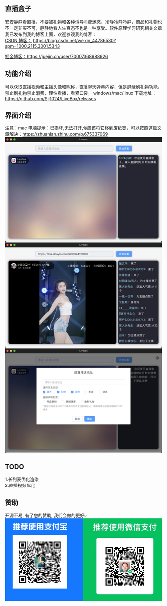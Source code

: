 ## 直播盒子

安安静静看直播，不要被礼物和各种诱导消费迷惑，冷静冷静冷静，商品和礼物也不一定非买不可，静静地看人生百态不也是一种享受。软件原理学习研究相关文章我已发布到我的博客上面，欢迎参观我的博客：  
[CSDN 博客：](https://blog.csdn.net/weixin_44786530?spm=1000.2115.3001.5343) https://blog.csdn.net/weixin_44786530?spm=1000.2115.3001.5343

[掘金博客：](https://juejin.cn/user/70007368988926)https://juejin.cn/user/70007368988926

## 功能介绍

可以获取直播视频和主播头像和昵称，直播聊天弹幕内容，但是屏蔽刷礼物功能，禁止刷礼物禁止消费，理性看播，看紧口袋。
windows/mac/linux 下载地址：https://github.com/Sjj1024/LiveBox/releases

## 界面介绍

注意：mac 电脑提示：已损坏,无法打开,你应该将它移到废纸篓，可以按照这篇文章解决：https://zhuanlan.zhihu.com/p/675337069
![alt text](./analysis/image-2.png)
![alt text](./analysis/image-5.png)
![alt text](./analysis/image-6.png)

## TODO

1.长列表优化渲染  
2.直播视频优化

## 赞助

开源不易, 有了您的赞助, 我们会做的更好~
![alt text](./analysis/pay.png)
